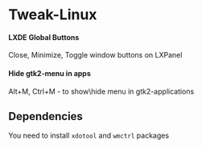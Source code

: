 # Tweak-Linux

#### LXDE Global Buttons

Close, Minimize, Toggle window buttons on LXPanel


#### Hide gtk2-menu in apps
Alt+M, Ctrl+M - to show\hide menu in gtk2-applications

## Dependencies
You need to install `xdotool` and `wmctrl` packages
